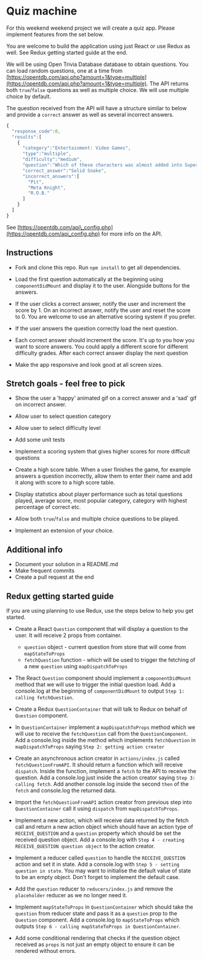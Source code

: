 # Quiz machine

For this weekend weekend project we will create a quiz app. Please implement features from the set below.

You are welcome to build the application using just React or use Redux as well. See Redux getting started guide at the end.

We will be using Open Trivia Database database to obtain questions. You can load random questions, one at a time from [https://opentdb.com/api.php?amount=1&type=multiple](https://opentdb.com/api.php?amount=1&type=multiple). The API returns both `true`/`false` questions as well as multiple choice. We will use multiple choice by default.

The question received from the API will have a structure similar to below and provide a `correct` answer as well as several incorrect answers.

```js
{
  "response_code":0,
  "results":[
    {
      "category":"Entertainment: Video Games",
      "type":"multiple",
      "difficulty":"medium",
      "question":"Which of these characters was almost added into Super Smash Bros. Melee, but not included as the game was too far in development?",
      "correct_answer":"Solid Snake",
      "incorrect_answers":[
        "Pit",
        "Meta Knight",
        "R.O.B."
      ]
    }
  ]
}
```


See [https://opentdb.com/api\_config.php](https://opentdb.com/api_config.php) for more info on the API.

## Instructions

* Fork and clone this repo. Run `npm install` to get all dependencies.

* Load the first question automatically at the beginning using `componentDidMount` and display it to the user. Alongside buttons for the answers.

* If the user clicks a correct answer, notify the user and increment the score by 1. On an incorrect answer, notify the user and reset the score to 0. You are welcome to use an alternative scoring system if you prefer.

* If the user answers the question correctly load the next question.

* Each correct answer should increment the score. It's up to you how you want to score answers. You could apply a different score for different difficulty grades. After each correct answer display the next question

* Make the app responsive and look good at all screen sizes.

## Stretch goals - feel free to pick

* Show the user a 'happy' animated gif on a correct answer and a 'sad' gif on incorrect answer.

* Allow user to select question category

* Allow user to select difficulty level

* Add some unit tests

* Implement a scoring system that gives higher scores for more difficult questions

* Create a high score table. When a user finishes the game, for example answers a question incorrectly, allow them to enter their name and add it along with score to a high score table.

* Display statistics about player performance such as total questions played, average score, most popular category, category with highest percentage of correct etc.

* Allow both `true`/`false` and multiple choice questions to be played.

* Implement an extension of your choice.

## Additional info

* Document your solution in a README.md
* Make frequent commits
* Create a pull request at the end

## Redux getting started guide

If you are using planning to use Redux, use the steps below to help you get started.

- Create a React `Question` component that will display a question to the user. It will receive 2 props from container.

  - `question` object - current question from store that will come from `mapStateToProps`
  - `fetchQuestion` function - which will be used to trigger the fetching of a new `question` using `mapDispatchToProps`

- The React `Question` component should implement a `componentDidMount` method that we will use to trigger the initial question load. Add a console.log at the beginning of `componentDidMount` to output `Step 1: calling fetchQuestion`.

- Create a Redux `QuestionContainer` that will talk to Redux on behalf of `Question` component.

- In `QuestionContainer` implement a `mapDispatchToProps` method which we will use to receive the `fetchQuestion` call from the `QuestionComponent`. Add a console.log inside the method which implements `fetchQuestion` in `mapDispatchToProps` saying `Step 2: getting action creator`

- Create an asynchronous action creator in `actions/index.js` called `fetchQuestionFromAPI`. It should return a function which will receive `dispatch`. Inside the function, implement a `fetch` to the API to receive the question. Add a console.log just inside the action creator saying `Step 3: calling fetch`. Add another console.log inside the second `then` of the `fetch` and console.log the returned data.

- Import the `fetchQuestionFromAPI` action creator from previous step into `QuestionContainer` call it using `dispatch` from `mapDispatchToProps`.

- Implement a new action, which will receive data returned by the fetch call and return a new action object which should have an action type of `RECEIVE_QUESTION` and a `question` property which should be set the received question object. Add a console.log with `Step 4 - creating RECEIVE_QUESTION question object` to the action creator.

- Implement a reducer called `question` to handle the `RECEIVE_QUESTION` action and set it in state. Add a console.log with `Step 5 - setting question in state`. You may want to initialise the default value of state to be an empty object. Don't forget to implement the default case.

- Add the `question` reducer to `reducers/index.js` and remove the `placeholder` reducer as we no longer need it.

- Implement `mapStateToProps` in `QuestionContainer` which should take the `question` from reducer state and pass it as a `question` prop to the `Question` component. Add a console.log to `mapStateToProps` which outputs `Step 6 - calling mapStateToProps in QuestionContainer`.

- Add some conditional rendering that checks if the question object received as `props` is not just an empty object to ensure it can be rendered without errors.

